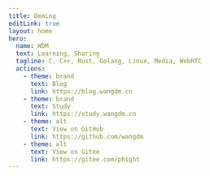 ```yaml
---
title: Deming
editLink: true
layout: home
hero:
  name: WDM
  text: Learning, Sharing
  tagline: C, C++, Rust, Golang, Linux, Media, WebRTC
  actions:
    - theme: brand
      text: Blog
      link: https://blog.wangdm.cn
    - theme: brand
      text: Study
      link: https://study.wangdm.cn
    - theme: alt
      text: View on GitHub
      link: https://github.com/wangdm
    - theme: alt
      text: View on Gitee
      link: https://gitee.com/phight
---
```

